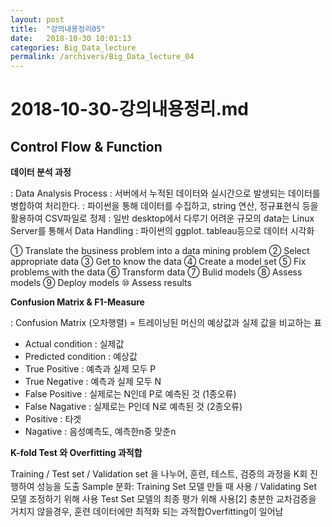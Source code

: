 ```yaml
---
layout: post
title:  "강의내용정리05"
date:   2018-10-30 10:01:13
categories: Big_Data_lecture
permalink: /archivers/Big_Data_lecture_04
---
```


# 2018-10-30-강의내용정리.md

## Control Flow & Function

**데이터 분석 과정**

: Data Analysis Process
: 서버에서 누적된 데이터와 실시간으로 발생되는 데이터를 병합하여 처리한다.
: 파이썬을 통해 데이터를 수집하고, string 연산, 정규표현식 등을 활용하여 CSV파일로 정제
: 일반 desktop에서 다루기 어려운 규모의 data는 Linux Server를 통해서 Data Handling
: 파이썬의 ggplot. tableau등으로 데이터 시각화

① Translate the business problem into a data mining problem
② Select appropriate data
③ Get to know the data
④ Create a model set
⑤ Fix problems with the data
⑥ Transform data
⑦ Bulid models
⑧ Assess models
⑨ Deploy models
⑩ Assess results


**Confusion Matrix & F1-Measure**

: Confusion Matrix (오차행렬)
= 트레이닝된 머신의 예상값과 실제 값을 비교하는 표
- Actual condition : 실제값
- Predicted condition : 예상값
- True Positive : 예측과 실제 모두 P
- True Negative : 예측과 실제 모두 N
- False Positive : 실제로는 N인데 P로 예측된 것 (1종오류)
- False Nagative : 실제로는 P인데 N로 예측된 것 (2종오류)
- Positive : 타겟
- Nagative : 음성예측도, 예측한n중 맞춘n


**K-fold Test 와 Overfitting 과적합**



Training / Test set / Validation set 을 나누어, 훈련, 테스트, 검증의 과정을 K회 진행하여 성능을 도출
Sample 분화: Training Set 모델 만들 때 사용 / Validating Set 모델 조정하기 위해 사용 Test Set 모델의 최종 평가 위해 사용[2]
충분한 교차검증을 거치지 않을경우, 훈련 데이터에만 최적화 되는 과적합Overfitting이 일어남 

